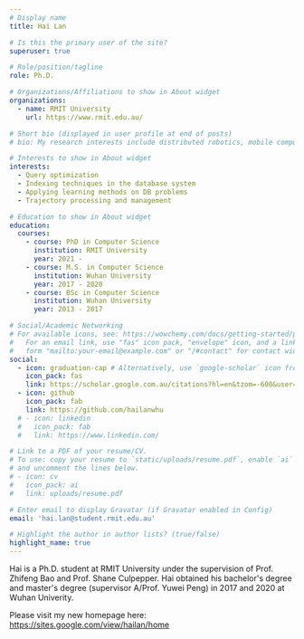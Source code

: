 ```yaml
---
# Display name
title: Hai Lan

# Is this the primary user of the site?
superuser: true

# Role/position/tagline
role: Ph.D.

# Organizations/Affiliations to show in About widget
organizations:
  - name: RMIT University
    url: https://www.rmit.edu.au/

# Short bio (displayed in user profile at end of posts)
# bio: My research interests include distributed robotics, mobile computing and programmable matter.

# Interests to show in About widget
interests:
  - Query optimization
  - Indexing techniques in the database system
  - Applying learning methods on DB problems
  - Trajectory processing and management

# Education to show in About widget
education:
  courses:
    - course: PhD in Computer Science
      institution: RMIT University
      year: 2021 -
    - course: M.S. in Computer Science
      institution: Wuhan University
      year: 2017 - 2020
    - course: BSc in Computer Science
      institution: Wuhan University
      year: 2013 - 2017

# Social/Academic Networking
# For available icons, see: https://wowchemy.com/docs/getting-started/page-builder/#icons
#   For an email link, use "fas" icon pack, "envelope" icon, and a link in the
#   form "mailto:your-email@example.com" or "/#contact" for contact widget.
social:
  - icon: graduation-cap # Alternatively, use `google-scholar` icon from `ai` icon pack
    icon_pack: fas
    link: https://scholar.google.com.au/citations?hl=en&tzom=-600&user=N9aGCT4AAAAJ
  - icon: github
    icon_pack: fab
    link: https://github.com/hailanwhu
  # - icon: linkedin
  #   icon_pack: fab
  #   link: https://www.linkedin.com/

# Link to a PDF of your resume/CV.
# To use: copy your resume to `static/uploads/resume.pdf`, enable `ai` icons in `params.toml`,
# and uncomment the lines below.
# - icon: cv
#   icon_pack: ai
#   link: uploads/resume.pdf

# Enter email to display Gravatar (if Gravatar enabled in Config)
email: 'hai.lan@student.rmit.edu.au'

# Highlight the author in author lists? (true/false)
highlight_name: true
---
```


Hai is a Ph.D. student at RMIT University under the supervision of Prof. Zhifeng Bao and Prof. Shane Culpepper. Hai obtained his bachelor's degree and master's degree (supervisor A/Prof. Yuwei Peng) in 2017 and 2020 at Wuhan Univerity.

Please visit my new homepage here: https://sites.google.com/view/hailan/home